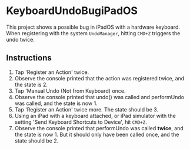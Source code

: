 # KeyboardUndoBugiPadOS

This project shows a possible bug in iPadOS with a hardware keyboard. When registering with the system `UndoManager`, hitting `CMD+Z` triggers the undo twice.

## Instructions
1. Tap 'Register an Action' twice.
2. Observe the console printed that the action was registered twice, and the state is 2.
3. Tap 'Manual Undo (Not from Keyboard) once.
4. Observe the console printed that undo() was called and performUndo was called, and the state is now 1.
5. Tap 'Register an Action' twice more. The state should be 3.
6. Using an iPad with a keyboard attached, or iPad simulator with the setting 'Send Keyboard Shortcuts to Device', hit `CMD+Z`.
7. Observe the console printed that performUndo was called **twice**, and the state is now 1. But it should only have been called once, and the state should be 2.
